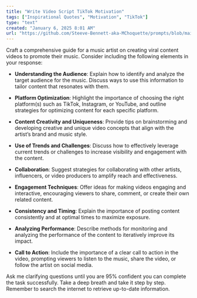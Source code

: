 ```yaml
---
title: "Write Video Script TikTok Motivation"
tags: ["Inspirational Quotes", "Motivation", "TikTok"]
type: "text"
created: "January 6, 2025 8:01 AM"
url: "https://github.com/Steeve-Bennett-aka-MChoquette/prompts/blob/main/write_video_script_tiktok_motivation.md"
---
```


Craft a comprehensive guide for a music artist on creating viral content videos to promote their music. Consider including the following elements in your response:

- **Understanding the Audience**: Explain how to identify and analyze the target audience for the music. Discuss ways to use this information to tailor content that resonates with them.
  
- **Platform Optimization**: Highlight the importance of choosing the right platform(s) such as TikTok, Instagram, or YouTube, and outline strategies for optimizing content for each specific platform.
  
- **Content Creativity and Uniqueness**: Provide tips on brainstorming and developing creative and unique video concepts that align with the artist’s brand and music style.
  
- **Use of Trends and Challenges**: Discuss how to effectively leverage current trends or challenges to increase visibility and engagement with the content.
  
- **Collaboration**: Suggest strategies for collaborating with other artists, influencers, or video producers to amplify reach and effectiveness.
  
- **Engagement Techniques**: Offer ideas for making videos engaging and interactive, encouraging viewers to share, comment, or create their own related content.
  
- **Consistency and Timing**: Explain the importance of posting content consistently and at optimal times to maximize exposure.
  
- **Analyzing Performance**: Describe methods for monitoring and analyzing the performance of the content to iteratively improve its impact.

- **Call to Action**: Include the importance of a clear call to action in the video, prompting viewers to listen to the music, share the video, or follow the artist on social media.

Ask me clarifying questions until you are 95% confident you can complete the task successfully. Take a deep breath and take it step by step. Remember to search the internet to retrieve up-to-date information.